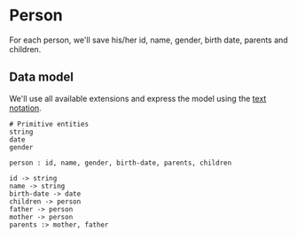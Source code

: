 # Person

For each person, we'll save his/her id, name, gender, birth date, parents and children.

## Data model

We'll use all available extensions and express the model using the [text notation](../extensions/text-notation.md).

```entity-mapping
# Primitive entities
string
date
gender

person : id, name, gender, birth-date, parents, children

id -> string
name -> string
birth-date -> date
children -> person
father -> person
mother -> person
parents :> mother, father
```
